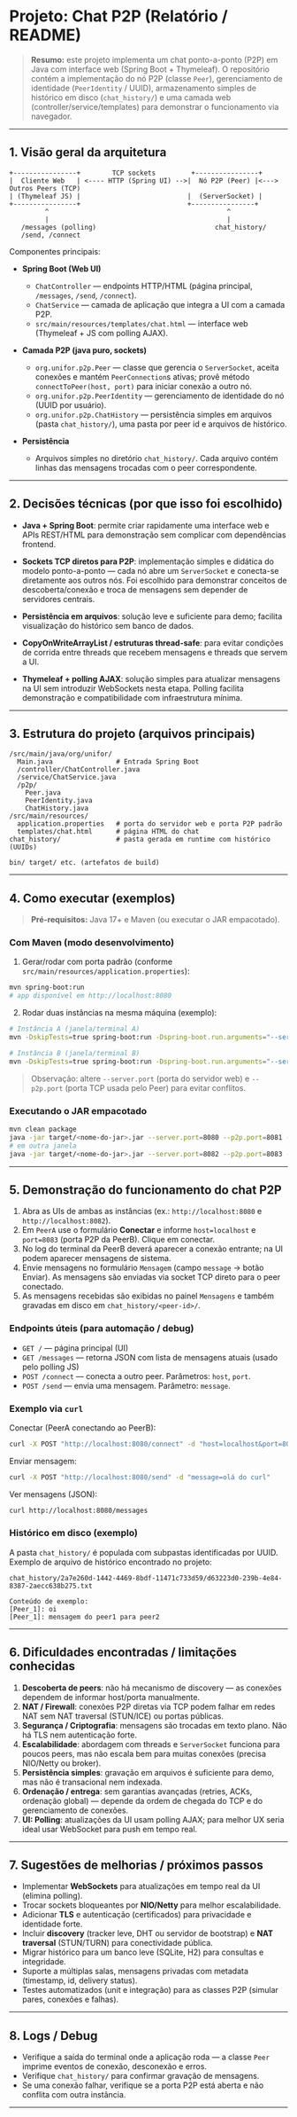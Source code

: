 # Projeto: Chat P2P (Relatório / README)

> **Resumo:** este projeto implementa um chat ponto-a-ponto (P2P) em Java com interface web (Spring Boot + Thymeleaf). O repositório contém a implementação do nó P2P (classe `Peer`), gerenciamento de identidade (`PeerIdentity` / UUID), armazenamento simples de histórico em disco (`chat_history/`) e uma camada web (controller/service/templates) para demonstrar o funcionamento via navegador.

---

## 1. Visão geral da arquitetura

```
+----------------+        TCP sockets         +----------------+
|  Cliente Web   | <---- HTTP (Spring UI) -->|  Nó P2P (Peer) |<---> Outros Peers (TCP)
| (Thymeleaf JS) |                           |  (ServerSocket) |
+----------------+                           +----------------+
         ^                                             ^
         |                                             |
   /messages (polling)                              chat_history/
   /send, /connect
```

Componentes principais:

* **Spring Boot (Web UI)**

    * `ChatController` — endpoints HTTP/HTML (página principal, `/messages`, `/send`, `/connect`).
    * `ChatService` — camada de aplicação que integra a UI com a camada P2P.
    * `src/main/resources/templates/chat.html` — interface web (Thymeleaf + JS com polling AJAX).

* **Camada P2P (java puro, sockets)**

    * `org.unifor.p2p.Peer` — classe que gerencia o `ServerSocket`, aceita conexões e mantém `PeerConnection`s ativas; provê método `connectToPeer(host, port)` para iniciar conexão a outro nó.
    * `org.unifor.p2p.PeerIdentity` — gerenciamento de identidade do nó (UUID por usuário).
    * `org.unifor.p2p.ChatHistory` — persistência simples em arquivos (pasta `chat_history/`), uma pasta por peer id e arquivos de histórico.

* **Persistência**

    * Arquivos simples no diretório `chat_history/`. Cada arquivo contém linhas das mensagens trocadas com o peer correspondente.

---

## 2. Decisões técnicas (por que isso foi escolhido)

* **Java + Spring Boot**: permite criar rapidamente uma interface web e APIs REST/HTML para demonstração sem complicar com dependências frontend.

* **Sockets TCP diretos para P2P**: implementação simples e didática do modelo ponto-a-ponto — cada nó abre um `ServerSocket` e conecta-se diretamente aos outros nós. Foi escolhido para demonstrar conceitos de descoberta/conexão e troca de mensagens sem depender de servidores centrais.

* **Persistência em arquivos**: solução leve e suficiente para demo; facilita visualização do histórico sem banco de dados.

* **CopyOnWriteArrayList / estruturas thread-safe**: para evitar condições de corrida entre threads que recebem mensagens e threads que servem a UI.

* **Thymeleaf + polling AJAX**: solução simples para atualizar mensagens na UI sem introduzir WebSockets nesta etapa. Polling facilita demonstração e compatibilidade com infraestrutura mínima.

---

## 3. Estrutura do projeto (arquivos principais)

```
/src/main/java/org/unifor/
  Main.java                # Entrada Spring Boot
  /controller/ChatController.java
  /service/ChatService.java
  /p2p/
    Peer.java
    PeerIdentity.java
    ChatHistory.java
/src/main/resources/
  application.properties   # porta do servidor web e porta P2P padrão
  templates/chat.html      # página HTML do chat
chat_history/              # pasta gerada em runtime com histórico (UUIDs)

bin/ target/ etc. (artefatos de build)
```

---

## 4. Como executar (exemplos)

> **Pré-requisitos:** Java 17+ e Maven (ou executar o JAR empacotado).

### Com Maven (modo desenvolvimento)

1. Gerar/rodar com porta padrão (conforme `src/main/resources/application.properties`):

```bash
mvn spring-boot:run
# app disponível em http://localhost:8080
```

2. Rodar duas instâncias na mesma máquina (exemplo):

```bash
# Instância A (janela/terminal A)
mvn -DskipTests=true spring-boot:run -Dspring-boot.run.arguments="--server.port=8080 --p2p.port=8081 --p2p.username=PeerA"

# Instância B (janela/terminal B)
mvn -DskipTests=true spring-boot:run -Dspring-boot.run.arguments="--server.port=8082 --p2p.port=8083 --p2p.username=PeerB"
```

> Observação: altere `--server.port` (porta do servidor web) e `--p2p.port` (porta TCP usada pelo Peer) para evitar conflitos.

### Executando o JAR empacotado

```bash
mvn clean package
java -jar target/<nome-do-jar>.jar --server.port=8080 --p2p.port=8081 --p2p.username=PeerA
# em outra janela
java -jar target/<nome-do-jar>.jar --server.port=8082 --p2p.port=8083 --p2p.username=PeerB
```

---

## 5. Demonstração do funcionamento do chat P2P

1. Abra as UIs de ambas as instâncias (ex.: `http://localhost:8080` e `http://localhost:8082`).
2. Em `PeerA` use o formulário **Conectar** e informe `host=localhost` e `port=8083` (porta P2P da PeerB). Clique em conectar.
3. No log do terminal da PeerB deverá aparecer a conexão entrante; na UI podem aparecer mensagens de sistema.
4. Envie mensagens no formulário `Mensagem` (campo `message` -> botão Enviar). As mensagens são enviadas via socket TCP direto para o peer conectado.
5. As mensagens recebidas são exibidas no painel `Mensagens` e também gravadas em disco em `chat_history/<peer-id>/`.

### Endpoints úteis (para automação / debug)

* `GET /` — página principal (UI)
* `GET /messages` — retorna JSON com lista de mensagens atuais (usado pelo polling JS)
* `POST /connect` — conecta a outro peer. Parâmetros: `host`, `port`.
* `POST /send` — envia uma mensagem. Parâmetro: `message`.

### Exemplo via `curl`

Conectar (PeerA conectando ao PeerB):

```bash
curl -X POST "http://localhost:8080/connect" -d "host=localhost&port=8083"
```

Enviar mensagem:

```bash
curl -X POST "http://localhost:8080/send" -d "message=olá do curl"
```

Ver mensagens (JSON):

```bash
curl http://localhost:8080/messages
```

### Histórico em disco (exemplo)

A pasta `chat_history/` é populada com subpastas identificadas por UUID. Exemplo de arquivo de histórico encontrado no projeto:

```
chat_history/2a7e260d-1442-4469-8bdf-11471c733d59/d63223d0-239b-4e84-8387-2aecc638b275.txt

Conteúdo de exemplo:
[Peer_1]: oi
[Peer_1]: mensagem do peer1 para peer2
```

---

## 6. Dificuldades encontradas / limitações conhecidas

1. **Descoberta de peers**: não há mecanismo de discovery — as conexões dependem de informar host/porta manualmente.
2. **NAT / Firewall**: conexões P2P diretas via TCP podem falhar em redes NAT sem NAT traversal (STUN/ICE) ou portas públicas.
3. **Segurança / Criptografia**: mensagens são trocadas em texto plano. Não há TLS nem autenticação forte.
4. **Escalabilidade**: abordagem com threads e `ServerSocket` funciona para poucos peers, mas não escala bem para muitas conexões (precisa NIO/Netty ou broker).
5. **Persistência simples**: gravação em arquivos é suficiente para demo, mas não é transacional nem indexada.
6. **Ordenação / entrega**: sem garantias avançadas (retries, ACKs, ordenação global) — depende da ordem de chegada do TCP e do gerenciamento de conexões.
7. **UI: Polling**: atualizações da UI usam polling AJAX; para melhor UX seria ideal usar WebSocket para push em tempo real.

---

## 7. Sugestões de melhorias / próximos passos

* Implementar **WebSockets** para atualizações em tempo real da UI (elimina polling).
* Trocar sockets bloqueantes por **NIO/Netty** para melhor escalabilidade.
* Adicionar **TLS** e autenticação (certificados) para privacidade e identidade forte.
* Incluir **discovery** (tracker leve, DHT ou servidor de bootstrap) e **NAT traversal** (STUN/TURN) para conectividade pública.
* Migrar histórico para um banco leve (SQLite, H2) para consultas e integridade.
* Suporte a múltiplas salas, mensagens privadas com metadata (timestamp, id, delivery status).
* Testes automatizados (unit e integração) para as classes P2P (simular pares, conexões e falhas).

---

## 8. Logs / Debug

* Verifique a saída do terminal onde a aplicação roda — a classe `Peer` imprime eventos de conexão, desconexão e erros.
* Verifique `chat_history/` para confirmar gravação de mensagens.
* Se uma conexão falhar, verifique se a porta P2P está aberta e não conflita com outra instância.

---
